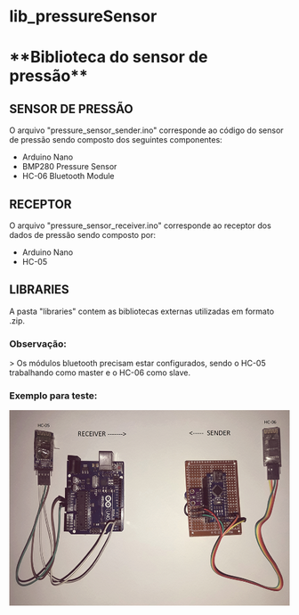 # lib_pressureSensor

<H1>**Biblioteca do sensor de pressão**</H1>


<H2>SENSOR DE PRESSÃO</H2>

O arquivo "pressure_sensor_sender.ino" corresponde ao código do sensor de pressão sendo composto dos seguintes componentes:

* Arduino Nano
* BMP280 Pressure Sensor
* HC-06 Bluetooth Module

<H2>RECEPTOR</H2>

O arquivo "pressure_sensor_receiver.ino" corresponde ao receptor dos dados de pressão sendo composto por:

* Arduino Nano
* HC-05

<H2>LIBRARIES</H2>

A pasta "libraries" contem as bibliotecas externas utilizadas em formato .zip.

<H3>Observação:</H3>
>   Os módulos bluetooth precisam estar configurados, sendo o HC-05 trabalhando como master e o HC-06 como slave.

<H3>Exemplo para teste:</H3>

![alt text](example.png)
